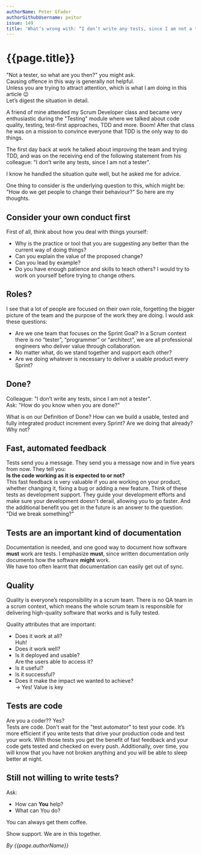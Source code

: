 ```yaml
---
authorName: Peter Gfader
authorGithubUsername: peitor
issue: 149
title: 'What’s wrong with: “I don’t write any tests, since I am not a tester”?'
---
```

# {{page.title}}

"Not a tester, so what are you then?" you might ask.  
Causing offence in this way is generally not helpful.  
Unless you are trying to attract attention, which is what I am doing in this article 😉  
Let’s digest the situation in detail.

A friend of mine attended my Scrum Developer class and became very enthusiastic during the "Testing" module where we talked about code quality, testing, test-first approaches, TDD and more.
Boom! After that class he was on a mission to convince everyone that TDD is the only way to do things.

The first day back at work he talked about improving the team and trying TDD, and was on the receiving end of the following statement from his colleague:
"I don’t write any tests, since I am not a tester".

I know he handled the situation quite well, but he asked me for advice.

One thing to consider is the underlying question to this, which might be:
"How do we get people to change their behaviour?"
So here are my thoughts.

## **Consider your own conduct first**   
First of all, think about how you deal with things yourself:
* Why is the practice or tool that you are suggesting any better than the current way of doing things?
* Can you explain the value of the proposed change?
* Can you lead by example?
* Do you have enough patience and skills to teach others?
I would try to work on yourself before trying to change others.
    
 
## **Roles?**  
I see that a lot of people are focused on their own role, forgetting the bigger picture of the team and the purpose of the work they are doing.
I would ask these questions:
* Are we one team that focuses on the Sprint Goal?
  In a Scrum context there is no “tester”, “programmer” or “architect”, we are all professional engineers who deliver value through collaboration.
* No matter what, do we stand together and support each other?
* Are we doing whatever is necessary to deliver a usable product every Sprint?
 

## **Done?**  
Colleague: "I don’t write any tests, since I am not a tester".  
Ask: "How do you know when you are done?"  
  
What is on our Definition of Done?
How can we build a usable, tested and fully integrated product increment every Sprint?
Are we doing that already? Why not?
   
   
## **Fast, automated feedback**
Tests send you a message. They send you a message now and in five years from now. They tell you:   
**Is the code working as it is expected to or not?**  
This fast feedback is very valuable if you are working on your product, whether changing it, fixing a bug or adding a new feature. 
Think of these tests as development support. They guide your development efforts and make sure your development doesn't derail, allowing you to go faster.
And the additional benefit you get in the future is an answer to the question:   
"Did we break something?"
  


## **Tests are an important kind of documentation**  
Documentation is needed, and one good way to document how software **must** work are tests. I emphasize **must**, since written documentation only documents how the software **might** work.  
We have too often learnt that documentation can easily get out of sync.  
  




## **Quality**  
Quality is everyone’s responsibility in a scrum team. There is no QA team in a scrum context, which means the whole scrum team is responsible for delivering high-quality software that works and is fully tested.  
  
Quality attributes that are important:
* Does it work at all?  
  Huh!
* Does it work well?
* Is it deployed and usable?  
  Are the users able to access it?
* Is it useful? 
* Is it successful?
* Does it make the impact we wanted to achieve?  
   -> Yes! Value is key

   
## **Tests are code**  
Are you a coder?? Yes?   
Tests are code. Don't wait for the "test automator" to test your code. It’s more efficient if you write tests that drive your production code and test your work.
With those tests you get the benefit of fast feedback and your code gets tested and checked on every push. Additionally, over time, you will know that you have not broken anything and you will be able to sleep better at night.  
  
  
  
## **Still not willing to write tests?**  
Ask: 
* How can **You** help? 
* What can You do?  
  
You can always get them coffee.
  
Show support. We are in this together.  
  
*By {{page.authorName}}*


